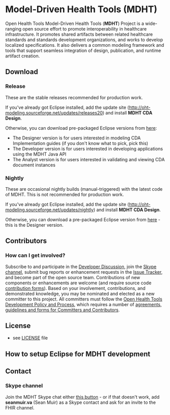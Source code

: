 Model-Driven Health Tools (MDHT)
======
Open Health Tools Model-Driven Health Tools (**MDHT**) Project is a wide-ranging open source effort to promote interoperability in healthcare infrastructure. It promotes shared artifacts between related healthcare standards and standards development organizations, and works to develop localized specifications. It also delivers a common modeling framework and tools that support seamless integration of design, publication, and runtime artifact creation.

## Download
### Release
These are the stable releases recommended for production work.

If you've already got Eclipse installed, add the update site (http://oht-modeling.sourceforge.net/updates/releases20) and install **MDHT CDA Design**.

Otherwise, you can download pre-packaged Eclipse versions from [here](https://sourceforge.net/projects/oht-modeling/files/Releases/Products/):
* The Designer version is for users interested in modeling CDA Implementation guides (if you don't know what to pick, pick this)
* The Developer version is for users interested in developing applications using the MDHT Java API
* The Analyst version is for users interested in validating and viewing CDA document instances

### Nightly
These are occasional nightly builds (manual-triggered) with the latest code of MDHT. This is not recommended for production work.

If you've already got Eclipse installed, add the update site (http://oht-modeling.sourceforge.net/updates/nightly) and install **MDHT CDA Design**.

Otherwise, you can download a pre-packaged Eclipse version from [here](https://sourceforge.net/projects/oht-modeling/files/Nightly%20Builds/Products/cda.design.site/) - this is the Designer version.


## Contributors

### How can I get involved?
Subscribe to and participate in the [Developer Discussion](https://mdht.projects.openhealthtools.org/ds/viewForums.do), join the [Skype channel](skype:?chat&blob=fqmJjcwlVU6QHxfFiD8Bu6ojt4WMAmonZBzUSnGkP_76mwt480a4AA4CGKavGAwAv2xtGwF7rkNbY5QoIeM), submit bug reports or enhancement requests in the [Issue Tracker](https://mdht.projects.openhealthtools.org/servlets/ProjectIssues), and become part of the open source team. Contributions of new components or enhancements are welcome (and require source code [contribution forms](http://openhealthtools.org/legal.htm#agreements)). Based on your involvement, contributions, and demonstrated knowledge, you may be nominated and elected as a new committer to this project. All committers must follow the [Open Health Tools Development Policy and Process](http://openhealthtools.org/Documents/Open%20Health%20Tools%20-%20Development%20Process.pdf), which requires a number of [agreements, guidelines and forms for Committers and Contributors](http://openhealthtools.org/legal.htm#agreements).

## License 
* see [LICENSE](https://github.com/mdht/mdht/blob/develop/LICENSE) file

## How to setup Eclipse for MDHT development
*<this part needs to be filled in>*

## Contact

### Skype channel

Join the MDHT Skype chat either [this button](skype:?chat&blob=fqmJjcwlVU6QHxfFiD8Bu6ojt4WMAmonZBzUSnGkP_76mwt480a4AA4CGKavGAwAv2xtGwF7rkNbY5QoIeM) - or if that doesn't work, add **seanmuir.va** (Sean Muir) as a Skype contact and ask for an invite to the FHIR channel.
